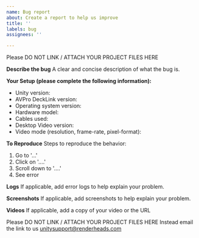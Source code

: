 ```yaml
---
name: Bug report
about: Create a report to help us improve
title: ''
labels: bug
assignees: ''

---
```


Please DO NOT LINK / ATTACH YOUR PROJECT FILES HERE

**Describe the bug**
A clear and concise description of what the bug is.

**Your Setup (please complete the following information):**
 - Unity version: 
 - AVPro DeckLink version: 
 - Operating system version: 
 - Hardware model:
 - Cables used:
 - Desktop Video version:
 - Video mode (resolution, frame-rate, pixel-format): 

**To Reproduce**
Steps to reproduce the behavior:
1. Go to '...'
2. Click on '....'
3. Scroll down to '....'
4. See error

**Logs**
If applicable, add error logs to help explain your problem.

**Screenshots**
If applicable, add screenshots to help explain your problem.

**Videos**
If applicable, add a copy of your video or the URL

Please DO NOT LINK / ATTACH YOUR PROJECT FILES HERE
Instead email the link to us unitysupport@renderheads.com
